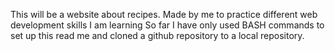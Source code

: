This will be a website about recipes. 
Made by me to practice different web development skills I am learning
So far I have only used BASH commands to set up this read me and cloned a github repository to a local repository.
